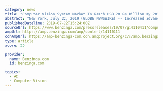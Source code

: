 ```yaml
---
category: news
title: "Computer Vision System Market To Reach USD 20.84 Billion By 2026 | Reports And Data"
abstract: "New York, July 22, 2019 (GLOBE NEWSWIRE) -- Increased advancements in information and communication technology [ICT], increased demand for vision-guided robotic systems, and continuous R&D in digital technology resulted in boosting Computer Vision System ..."
publishedDateTime: 2019-07-22T15:24:00Z
sourceUrl: https://www.benzinga.com/pressreleases/19/07/g14110411/computer-vision-system-market-to-reach-usd-20-84-billion-by-2026-reports-and-data
ampUrl: https://amp.benzinga.com/amp/content/14110411
cdnAmpUrl: https://amp-benzinga-com.cdn.ampproject.org/c/s/amp.benzinga.com/amp/content/14110411
type: article
score: 53

provider:
  name: Benzinga.com
  id: benzinga.com

topics:
  - AI
  - Computer Vision
---
```

